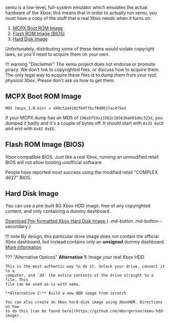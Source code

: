 xemu is a low-level, full-system emulator which emulates the actual hardware of
the Xbox; this means that in order to actually run xemu, you must have a copy
of the stuff that a real Xbox needs when it turns on:

1. [MCPX Boot ROM Image](#mcpx-boot-rom-image)
2. [Flash ROM Image (BIOS)](#flash-rom-image-bios)
3. [Hard Disk Image](#hard-disk-image)

Unfortunately, distributing some of these items would violate copyright laws, so
you'll need to acquire them on your own.

!!! warning "Disclaimer"
    The xemu project does not endorse or promote piracy. We don't link to
    copyrighted files, or discuss how to acquire them. The only legal way to
    acquire these files is to dump them from *your real, physical Xbox*. Please
    don't ask us how to get them.

## MCPX Boot ROM Image

    MD5 (mcpx_1.0.bin) = d49c52a4102f6df7bcf8d0617ac475ed

If your MCPX dump has an MD5 of `196a5f59a13382c185636e691d6c323d`, you dumped
it badly and it's a couple of bytes off. It should start with `0x33 0xC0` and end
with `0x02 0xEE`.

## Flash ROM Image (BIOS)

Xbox compatible BIOS. Just like a real Xbox, running an unmodified retail BIOS will
not allow booting unofficial software.

People have reported most success using the modified retail "COMPLEX 4627" BIOS.

## Hard Disk Image

You can use a pre-built 8G Xbox HDD image, free of any copyrighted content, and
only containing a dummy dashboard.

[Download Pre-formatted Xbox Hard Disk Image ](https://github.com/mborgerson/xemu-hdd-image/releases/latest/download/xbox_hdd.qcow2.zip){ .md-button .md-button--secondary }

!!! note
    By design, this particular drive image does not contain the official Xbox
    dashboard, but instead contains only an **unsigned** dummy dashboard. [More
    information](dashboard.md)

??? "Alternative Options"
    **Alternative 1:** Image your real Xbox HDD

    This is the most authentic way to do it. Unlock your drive, connect it to a
    computer, and `dd` the entire contents of the drive straight to a file. This
    file can be used as-is with xemu.

    **Alternative 2:** Build a new HDD image from scratch

    You can also create an Xbox hard-disk image using XboxHDM. Directions on how
    to do this [can be found here](https://github.com/mborgerson/xemu-hdd-image).
